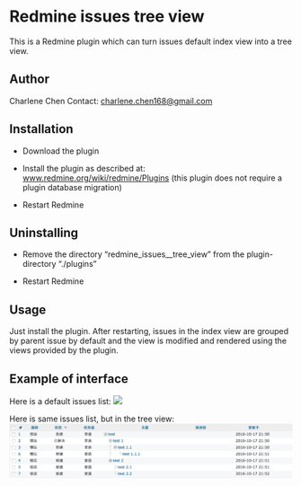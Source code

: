 # Redmine issues tree view
This is a Redmine plugin which can turn issues default index view into a tree view.

## Author
Charlene Chen
Contact: charlene.chen168@gmail.com

## Installation
- Download the plugin

- Install the plugin as described at: www.redmine.org/wiki/redmine/Plugins (this plugin does not require a plugin database migration)

- Restart Redmine

## Uninstalling

- Remove the directory “redmine_issues__tree_view” from the plugin-directory “./plugins”

- Restart Redmine

## Usage
Just install the plugin.
After restarting, issues in the index view are grouped by parent issue by default and the view is modified and rendered using the views provided by the plugin.

## Example of interface
Here is a default issues list:
![](./assets/images/)

Here is same issues list, but in the tree view:
![](./assets/images/issues_tree_view_example.png)